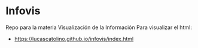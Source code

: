# Infovis
Repo para la materia Visualización de la Información
Para visualizar el html:
* https://lucascatolino.github.io/infovis/index.html
